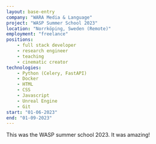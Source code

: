 ```yaml
---
layout: base-entry
company: "WARA Media & Language"
project: "WASP Summer School 2023"
location: "Norrköping, Sweden (Remote)"
employment: "freelance"
positions:
    - full stack developer
    - research engineer
    - teaching
    - cinematic creator
technologies:
    - Python (Celery, FastAPI)
    - Docker
    - HTML
    - CSS
    - Javascript
    - Unreal Engine
    - Git
start: "01-06-2023"
end: "01-09-2023"
---
```


This was the WASP summer school 2023. It was amazing!
